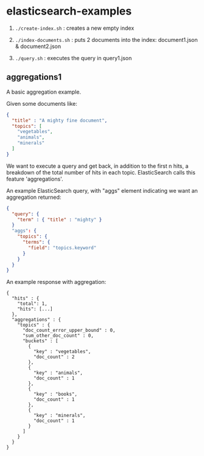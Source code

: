 # elasticsearch-examples

1. `./create-index.sh` : creates a new empty index

2. `./index-documents.sh` : puts 2 documents into the index: document1.json & document2.json

3. `./query.sh` : executes the query in query1.json  

## aggregations1 

A basic aggregation example.

Given some documents like:

```json
{
  "title" : "A mighty fine document",
  "topics": [
    "vegetables",
    "animals",
    "minerals"
  ]
}
```

We want to execute a query and get back, in addition to the first n hits, a breakdown of the total number of hits in each topic.
ElasticSearch calls this feature 'aggregations'.

An example ElasticSearch query, with "aggs" element indicating we want an aggregation returned:

```json
{
  "query": {
    "term" : { "title" : "mighty" } 
  }
  "aggs": {
    "topics": {
      "terms": {
        "field": "topics.keyword"
      }
    }
  }
}
```

An example response with aggregation:

```
{
  "hits" : {
    "total": 1,
    "hits": [...]
  },
  "aggregations" : {
    "topics" : {
      "doc_count_error_upper_bound" : 0,
      "sum_other_doc_count" : 0,
      "buckets" : [
        {
          "key" : "vegetables",
          "doc_count" : 2
        },
        {
          "key" : "animals",
          "doc_count" : 1
        },
        {
          "key" : "books",
          "doc_count" : 1
        },
        {
          "key" : "minerals",
          "doc_count" : 1
        }
      ]
    }
  }
}
```
